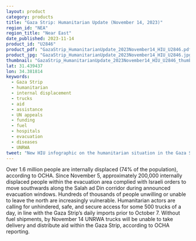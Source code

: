 ```yaml
---
layout: product
category: products
title: "Gaza Strip: Humanitarian Update (November 14, 2023)"
region_id: "NEA"
region_title: "Near East"
date_published: 2023-11-14
product_id: "U2846"
product_pdf: "GazaStrip_HumanitarianUpdate_2023November14_HIU_U2846.pdf"
product_jpg: "GazaStrip_HumanitarianUpdate_2023November14_HIU_U2846.jpg"
thumbnail: "GazaStrip_HumanitarianUpdate_2023November14_HIU_U2846_thumb.jpg"
lat: 31.439437
lon: 34.381814
keywords:
  - Gaza Strip
  - humanitarian
  - internal displacement
  - trucks
  - aid
  - assistance
  - UN appeals
  - funding
  - fuel
  - hospitals
  - evacuation
  - diseases
  - UNRWA
tweet: "New HIU infographic on the humanitarian situation in the Gaza Strip:"
---
```

Over 1.6 million people are internally displaced (74% of the population), according to OCHA. Since November 5, approximately 200,000 internally displaced people within the evacuation area complied with Israeli orders to move southwards along the Salah ad Din corridor during announced evacuation windows. Hundreds of thousands of people unwilling or unable to leave the north are increasingly vulnerable. Humanitarian actors are calling for unhindered, safe, and secure access for some 500 trucks of a day, in line with the Gaza Strip’s daily imports prior to October 7. Without fuel shipments, by November 14 UNRWA trucks will be unable to take delivery and distribute aid within the Gaza Strip, according to OCHA reporting.
